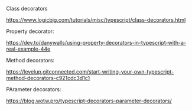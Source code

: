 Class decorators

https://www.logicbig.com/tutorials/misc/typescript/class-decorators.html

Property decorator:

https://dev.to/danywalls/using-property-decorators-in-typescript-with-a-real-example-44e

Method decorators:

https://levelup.gitconnected.com/start-writing-your-own-typescript-method-decorators-c921cdc3d1c1

PArameter decorators:

https://blog.wotw.pro/typescript-decorators-parameter-decorators/





